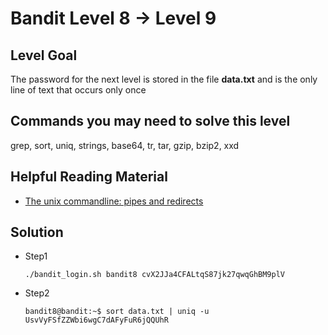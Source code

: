 # Bandit Level 8 → Level 9

## Level Goal

The password for the next level is stored in the file **data.txt** and is the only line of text that occurs only once

## Commands you may need to solve this level

grep, sort, uniq, strings, base64, tr, tar, gzip, bzip2, xxd

## Helpful Reading Material

- [The unix commandline: pipes and redirects](http://www.westwind.com/reference/os-x/commandline/pipes.html)

## Solution

* Step1

  ```shell
  ./bandit_login.sh bandit8 cvX2JJa4CFALtqS87jk27qwqGhBM9plV
  ```

* Step2

  ```shell
  bandit8@bandit:~$ sort data.txt | uniq -u
  UsvVyFSfZZWbi6wgC7dAFyFuR6jQQUhR
  ```

  